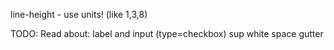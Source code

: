 line-height - use units! (like 1,3,8)

TODO:
Read about:
label and input (type=checkbox)
sup
white space
gutter
